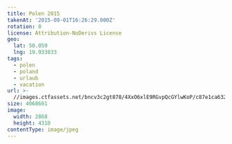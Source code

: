 ```yaml
---
title: Polen 2015
takenAt: '2015-09-01T16:26:29.000Z'
rotation: 0
license: Attribution-NoDerivs License
geo:
  lat: 50.059
  lng: 19.933833
tags:
  - polen
  - poland
  - urlaub
  - vacation
url: >-
  //images.ctfassets.net/bncv3c2gt878/4XxO6xlE9RGvpQcGYlwKoP/c87e1ca632b8d67d65f6d3e443604102/polen-2015_25324773354_o
size: 4068601
image:
  width: 2868
  height: 4310
contentType: image/jpeg
---
```


